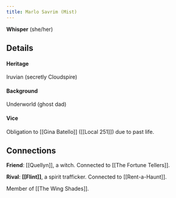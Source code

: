 ```yaml
---
title: Marlo Savrim (Mist)
---
```


**Whisper** (she/her)

## Details
#### Heritage
Iruvian (secretly Cloudspire)

#### Background 
Underworld (ghost dad)

#### Vice 
Obligation to [[Gina Batello]] ([[Local 251]]) due to past life.

## Connections

**Friend**: [[Quellyn]], a witch. Connected to [[The Fortune Tellers]].

**Rival**: **[[Flint]]**, a spirit trafficker. Connected to [[Rent-a-Haunt]].

Member of [[The Wing Shades]].
